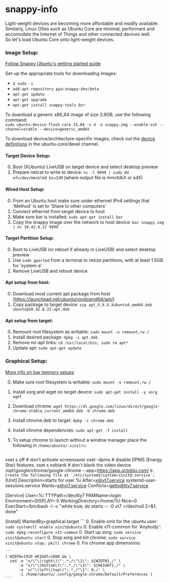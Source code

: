 # snappy-info
Light-weight devices are becoming more affordable and readily available. Similarly, Linux OSes such as Ubuntu Core are minimal, performant and accomodate the Internet of Things and other connected devices well.  
So let's load Ubuntu Core onto light-weight devices.

### Image Setup:
[Follow Snappy Ubuntu's getting started guide](https://developer.ubuntu.com/en/snappy/start/)

Set-up the appropriate tools for downloading images:
- `$ sudo -i`
- `add-apt-repository ppa:snappy-dev/beta`
- `apt-get update`
- `apt-get upgrade`
- `apt-get install snappy-tools bzr`

To download a generic x86_64 image of size 3.9GB, use the following command:  
`sudo ubuntu-device-flash core 15.04 -s 4 -o snappy.img --enable-ssh --channel=stable --device=generic_amd64`

To download device/architecture-specific images, check out the [device definitions](http://system-image.ubuntu.com/channels.json) in the ubuntu-core/devel channel.

#### Target Device Setup:
0. Boot (XUbuntu) LiveUSB on target device and select desktop preview
0. Prepare netcat to write to device: `nc -l 9999 | sudo dd of=/dev/mmcblk0 bs=32M` (where output file is mmcblkX or sdX)

#### Wired Host Setup:
0. From an Ubuntu host make sure under ethernet IPv4 settings that 'Method' is set to 'Share to other computers'
0. Connect ethernet from target device to host
0. Make sure bar is installed: `sudo apt-get install bar`
0. Copy the snappy image over the network to host device: `bar snappy.img | nc 10.42.0.22 9999`

#### Target Partition Setup:
0. Boot to LiveUSB (or reboot if already in LiveUSB) and select desktop preview
0. Use `sude gparted` from a terminal to resize partitions, with at least 1.5GB for 'system-a'
0. Remove LiveUSB and reboot device

#### Apt setup from host:
0. Download most current apt package from host (https://launchpad.net/ubuntu/vivid/amd64/apt/)
0. Copy package to target device: `scp apt_X.X.X.Xubuntu4_amd64.deb ubuntu@10.42.0.22:apt.deb`

#### Apt setup from target:
0. Remount root filesystem as writable: `sudo mount -o remount,rw /`
0. Install desired package: `dpkg -i apt.deb`
0. Remove no-apt links: `cd /usr/local/bin; sudo rm apt*`
0. Update apt: `sudo apt-get update`

### Graphical Setup:

[More info on low memory setups](https://help.ubuntu.com/community/Installation/LowMemorySystems)

0. Make sure root filesystem is writable: `sudo mount -o remount,rw /`
0. Install xorg and wget on target device: `sudo apt-get install -y xorg wget`
0. Download chrome: `wget https://dl.google.com/linux/direct/google-chrome-stable_current_amd64.deb -O chrome.deb`
0. Install chrome.deb to target: `dpkg -i chrome.deb`
0. Install chrome dependencies: `sudo apt-get -f install`
0. To setup chrome to launch without a window manager place the following in `/home/ubuntu/.xinitrc`:

    ```
xset s off         # don't activate screensaver
xset -dpms         # disable DPMS (Energy Star) features.
xset s noblank     # don't blank the video device
/opt/google/chrome/google-chrome --app=https://app.octoblu.com/
    ```
0. Create the following file at `/etc/systemd/system/xinit@.service`: 
    ```
[Unit]
Description=startx for user %i
After=x@vt7.service systemd-user-sessions.service
Wants=x@vt7.service
Conflicts=getty@tty7.service

[Service]
User=%i
TTYPath=/dev/tty7
PAMName=login
Environment=DISPLAY=:0
WorkingDirectory=/home/%I
Nice=0
ExecStart=/bin/bash -l -c "while true; do startx -- :0 vt7 >/dev/null 2>&1; done"

[Install]
WantedBy=graphical.target
    ```
0. Enable xinit for the ubuntu user: `sudo systemctl enable xinit@ubuntu`
0. Enable x11-common for 'Anybody': `sudo dpkg-reconfigure x11-common`
0. Start up xorg: `sudo service xinit@ubuntu start`
0. Stop xorg and kill chrome: `sudo service xinit@ubuntu stop; pkill chrome`
0. Fix chrome app dimensions:

    ```
    ( WIDTH=1920 HEIGHT=1080 && \
      sed -e "s/\"\(right\)\":.*,/\"\1\": ${WIDTH},/" \
          -e "s/\"\(bottom\)\":.*,/\"\1\": ${HEIGHT},/" \
          -e 's/"\(left\|top\)":.*,/"\1": 0,/' \
          -i /home/ubuntu/.config/google-chrome/Default/Preferences )
    ```
